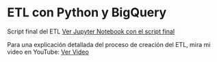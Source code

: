 # ETL con Python y BigQuery

Script final del ETL 
[Ver Jupyter Notebook con el script final](ETL_Excel_BigQuery.ipynb")

Para una explicación detallada del proceso de creación del ETL, mira mi video en YouTube:
[Ver Video](https://youtu.be/5WhemhXLZWE)
